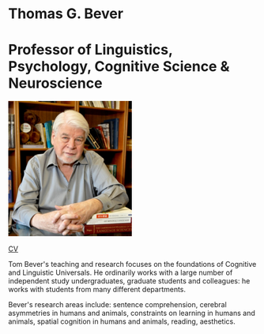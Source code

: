 # Thomas G. Bever

# Professor of Linguistics, Psychology, Cognitive Science &amp; Neuroscience

<img src="images/tgb.jpg" alt="alt text" width="250" padding="10px">

[CV](dox/tgb_cv_jan16.docx)

Tom Bever's teaching and research focuses on the foundations of Cognitive and Linguistic Universals. He ordinarily works with a large number of independent study undergraduates, graduate students and colleagues: he works with students from many different departments.

Bever's research areas include: sentence comprehension, cerebral asymmetries in humans and animals, constraints on learning in humans and animals, spatial cognition in humans and animals, reading, aesthetics.
